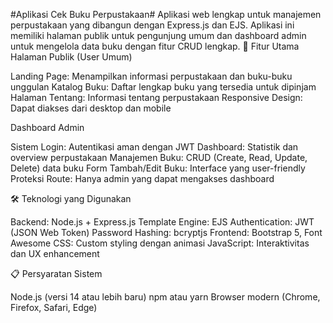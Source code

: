 #Aplikasi Cek Buku Perpustakaan#
Aplikasi web lengkap untuk manajemen perpustakaan yang dibangun dengan Express.js dan EJS. Aplikasi ini memiliki halaman publik untuk pengunjung umum dan dashboard admin untuk mengelola data buku dengan fitur CRUD lengkap.
🚀 Fitur Utama
Halaman Publik (User Umum)

Landing Page: Menampilkan informasi perpustakaan dan buku-buku unggulan
Katalog Buku: Daftar lengkap buku yang tersedia untuk dipinjam
Halaman Tentang: Informasi tentang perpustakaan
Responsive Design: Dapat diakses dari desktop dan mobile

Dashboard Admin

Sistem Login: Autentikasi aman dengan JWT
Dashboard: Statistik dan overview perpustakaan
Manajemen Buku: CRUD (Create, Read, Update, Delete) data buku
Form Tambah/Edit Buku: Interface yang user-friendly
Proteksi Route: Hanya admin yang dapat mengakses dashboard

🛠️ Teknologi yang Digunakan

Backend: Node.js + Express.js
Template Engine: EJS
Authentication: JWT (JSON Web Token)
Password Hashing: bcryptjs
Frontend: Bootstrap 5, Font Awesome
CSS: Custom styling dengan animasi
JavaScript: Interaktivitas dan UX enhancement

📋 Persyaratan Sistem

Node.js (versi 14 atau lebih baru)
npm atau yarn
Browser modern (Chrome, Firefox, Safari, Edge)
